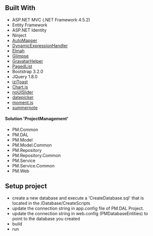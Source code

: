 ## Built With
* ASP.NET MVC (.NET Framework 4.5.2)
* Entity Framework
* ASP.NET Identity
* Ninject
* [AutoMapper](https://github.com/AutoMapper/AutoMapper)
* [DynamicExpressionHandler](https://github.com/krunoslavsterle/DynamicExpressionHandler)
* [Elmah](https://github.com/elmah/Elmah)
* [Glimpse](https://github.com/Glimpse/Glimpse)
* [GravatarHelper](https://github.com/jkommer/GravatarHelper/)
* [PagedList](https://github.com/TroyGoode/PagedList)
* Bootstrap 3.2.0
* JQuery 1.8.0
* [iziToast](https://github.com/marcelodolza/iziToast)
* [Chart.js](https://www.chartjs.org/)
* [noUISlider](https://refreshless.com/nouislider/)
* [datepicker](https://github.com/fengyuanchen/datepicker)
* [moment.js](https://github.com/moment/moment)
* [summernote](https://github.com/summernote/summernote)

#### Solution 'ProjectManagement'
* PM.Common
* PM.DAL
* PM.Model
* PM.Model.Common
* PM.Repository
* PM.Repository.Common
* PM.Service
* PM.Service.Common
* PM.Web

## Setup project
* create a new database and execute a 'CreateDatabase.sql' that is located in the /Database/CreateScripts
* update the connection string in app.config file of PM.DAL Project.
* update the connection string in web.config (PMDatabaseEntities) to point to the database you created
* build
* run 


